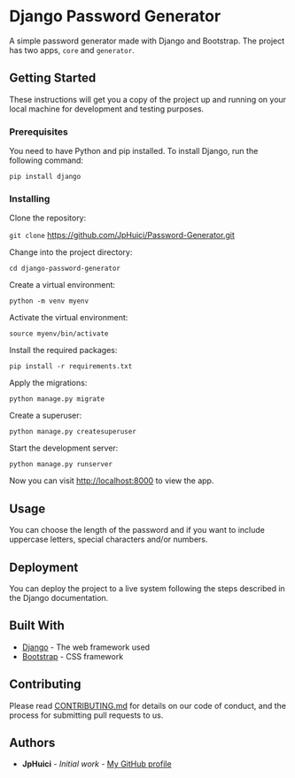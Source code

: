 
# Django Password Generator

A simple password generator made with Django and Bootstrap. The project has two apps, `core` and `generator`.

## Getting Started

These instructions will get you a copy of the project up and running on your local machine for development and testing purposes.

### Prerequisites

You need to have Python and pip installed. To install Django, run the following command:

`pip install django`

### Installing

Clone the repository:

`git clone` https://github.com/JpHuici/Password-Generator.git

Change into the project directory:

`cd django-password-generator`

Create a virtual environment:

`python -m venv myenv`

Activate the virtual environment:

`source myenv/bin/activate`

Install the required packages:

`pip install -r requirements.txt`

Apply the migrations:

`python manage.py migrate`

Create a superuser:

`python manage.py createsuperuser`

Start the development server:

`python manage.py runserver`

Now you can visit [http://localhost:8000](http://localhost:8000) to view the app.

## Usage

You can choose the length of the password and if you want to include uppercase letters, special characters and/or numbers.

## Deployment

You can deploy the project to a live system following the steps described in the Django documentation.

## Built With

* [Django](https://www.djangoproject.com/) - The web framework used
* [Bootstrap](https://getbootstrap.com/) - CSS framework

## Contributing

Please read [CONTRIBUTING.md](https://github.com/your-username/django-password-generator/blob/master/CONTRIBUTING.md) for details on our code of conduct, and the process for submitting pull requests to us.

## Authors

* **JpHuici** - *Initial work* - [My GitHub profile](https://github.com/JpHuici)



